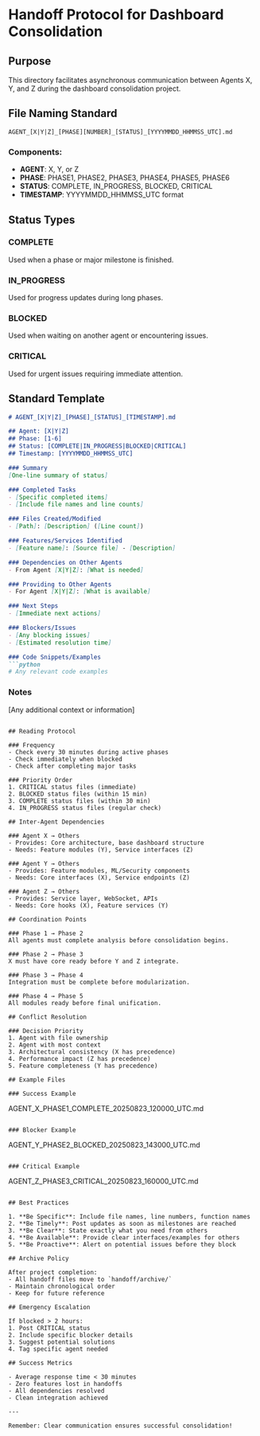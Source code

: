 # Handoff Protocol for Dashboard Consolidation

## Purpose
This directory facilitates asynchronous communication between Agents X, Y, and Z during the dashboard consolidation project.

## File Naming Standard
```
AGENT_[X|Y|Z]_[PHASE][NUMBER]_[STATUS]_[YYYYMMDD_HHMMSS_UTC].md
```

### Components:
- **AGENT**: X, Y, or Z
- **PHASE**: PHASE1, PHASE2, PHASE3, PHASE4, PHASE5, PHASE6
- **STATUS**: COMPLETE, IN_PROGRESS, BLOCKED, CRITICAL
- **TIMESTAMP**: YYYYMMDD_HHMMSS_UTC format

## Status Types

### COMPLETE
Used when a phase or major milestone is finished.

### IN_PROGRESS
Used for progress updates during long phases.

### BLOCKED
Used when waiting on another agent or encountering issues.

### CRITICAL
Used for urgent issues requiring immediate attention.

## Standard Template

```markdown
# AGENT_[X|Y|Z]_[PHASE]_[STATUS]_[TIMESTAMP].md

## Agent: [X|Y|Z]
## Phase: [1-6]
## Status: [COMPLETE|IN_PROGRESS|BLOCKED|CRITICAL]
## Timestamp: [YYYYMMDD_HHMMSS_UTC]

### Summary
[One-line summary of status]

### Completed Tasks
- [Specific completed items]
- [Include file names and line counts]

### Files Created/Modified
- [Path]: [Description] ([Line count])

### Features/Services Identified
- [Feature name]: [Source file] - [Description]

### Dependencies on Other Agents
- From Agent [X|Y|Z]: [What is needed]

### Providing to Other Agents
- For Agent [X|Y|Z]: [What is available]

### Next Steps
- [Immediate next actions]

### Blockers/Issues
- [Any blocking issues]
- [Estimated resolution time]

### Code Snippets/Examples
```python
# Any relevant code examples
```

### Notes
[Any additional context or information]
```

## Reading Protocol

### Frequency
- Check every 30 minutes during active phases
- Check immediately when blocked
- Check after completing major tasks

### Priority Order
1. CRITICAL status files (immediate)
2. BLOCKED status files (within 15 min)
3. COMPLETE status files (within 30 min)
4. IN_PROGRESS status files (regular check)

## Inter-Agent Dependencies

### Agent X → Others
- Provides: Core architecture, base dashboard structure
- Needs: Feature modules (Y), Service interfaces (Z)

### Agent Y → Others
- Provides: Feature modules, ML/Security components
- Needs: Core interfaces (X), Service endpoints (Z)

### Agent Z → Others
- Provides: Service layer, WebSocket, APIs
- Needs: Core hooks (X), Feature services (Y)

## Coordination Points

### Phase 1 → Phase 2
All agents must complete analysis before consolidation begins.

### Phase 2 → Phase 3
X must have core ready before Y and Z integrate.

### Phase 3 → Phase 4
Integration must be complete before modularization.

### Phase 4 → Phase 5
All modules ready before final unification.

## Conflict Resolution

### Decision Priority
1. Agent with file ownership
2. Agent with most context
3. Architectural consistency (X has precedence)
4. Performance impact (Z has precedence)
5. Feature completeness (Y has precedence)

## Example Files

### Success Example
```
AGENT_X_PHASE1_COMPLETE_20250823_120000_UTC.md
```

### Blocker Example
```
AGENT_Y_PHASE2_BLOCKED_20250823_143000_UTC.md
```

### Critical Example
```
AGENT_Z_PHASE3_CRITICAL_20250823_160000_UTC.md
```

## Best Practices

1. **Be Specific**: Include file names, line numbers, function names
2. **Be Timely**: Post updates as soon as milestones are reached
3. **Be Clear**: State exactly what you need from others
4. **Be Available**: Provide clear interfaces/examples for others
5. **Be Proactive**: Alert on potential issues before they block

## Archive Policy

After project completion:
- All handoff files move to `handoff/archive/`
- Maintain chronological order
- Keep for future reference

## Emergency Escalation

If blocked > 2 hours:
1. Post CRITICAL status
2. Include specific blocker details
3. Suggest potential solutions
4. Tag specific agent needed

## Success Metrics

- Average response time < 30 minutes
- Zero features lost in handoffs
- All dependencies resolved
- Clean integration achieved

---

Remember: Clear communication ensures successful consolidation!